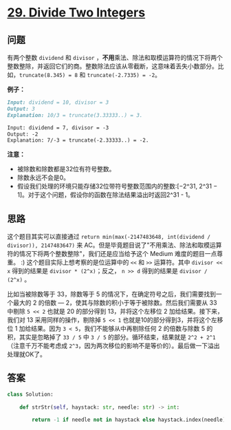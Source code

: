 # [29. Divide Two Integers](https://leetcode.com/problems/divide-two-integers/)

## 问题

有两个整数 `dividend` 和 `divisor` ，**不用**乘法、除法和取模运算符的情况下将两个整数整除，并返回它们的商。整数除法应该从零截断，这意味着丢失小数部分。比如，`truncate(8.345) = 8` 和 `truncate(-2.7335) = -2`。

**例子：**

```markdown
Input: dividend = 10, divisor = 3
Output: 3
Explanation: 10/3 = truncate(3.33333..) = 3.

Input: dividend = 7, divisor = -3
Output: -2
Explanation: 7/-3 = truncate(-2.33333..) = -2.
```

**注意：**

- 被除数和除数都是32位有符号整数。
- 除数永远不会是0。
- 假设我们处理的环境只能存储32位带符号整数范围内的整数:[−2^31, 2^31 − 1]。对于这个问题，假设你的函数在除法结果溢出时返回2^31 - 1。

## 思路

这个题目其实可以直接通过 `return min(max(-2147483648, int(dividend / divisor)), 2147483647)` 来 AC。但是毕竟题目说了"不用乘法、除法和取模运算符的情况下将两个整数整除"，我们还是应当给予这个 Medium 难度的题目一点尊重。 :) 这个题目实际上想考察的是位运算中的 `<<` 和 `>>` 运算符。其中 `divisor << x` 得到的结果是 `divisor * (2^x)`；反之， `n >> d` 得到的结果是 `divisor / (2^x)` 。

比如当被除数等于 33，除数等于 5 的情况下，在确定符号之后，我们需要找到一个最大的 2 的倍数 — 2，使其与除数的积小于等于被除数。然后我们需要从 33 中剔除 `5 << 2` 也就是 20 的部分得到 13，并将这个左移位 2 加给结果。接下来，我们对 13 采用同样的操作，剔除掉 `5 << 1` 也就是10的部分得到3，并将这个左移位 1 加给结果。因为 `3 < 5`，我们不能够从中再剔除任何 2 的倍数与除数 5 的积，其实是忽略掉了 `33 / 5` 中 `3 / 5` 的部分。循环结束，结果就是 `2^2 + 2^1` （注意千万不能考虑成 `2^3`，因为两次移位的影响不是等价的）。最后做一下溢出处理就OK了。

## 答案

```python
class Solution:
    
    def strStr(self, haystack: str, needle: str) -> int:
        
        return -1 if needle not in haystack else haystack.index(needle)
```

